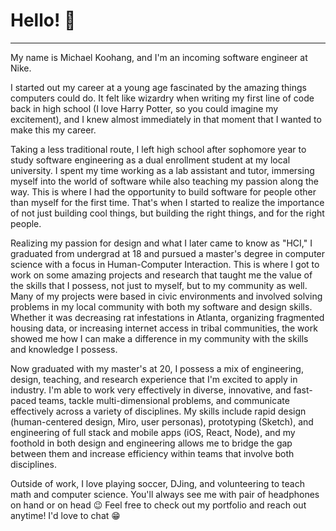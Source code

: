 # Hello! 👋
---
My name is Michael Koohang, and I'm an incoming software engineer at Nike.

I started out my career at a young age fascinated by the amazing things computers could do. It felt like wizardry when writing my first line of code back in high school (I love Harry Potter, so you could imagine my excitement), and I knew almost immediately in that moment that I wanted to make this my career. 

Taking a less traditional route, I left high school after sophomore year to study software engineering as a dual enrollment student at my local university. I spent my time working as a lab assistant and tutor, immersing myself into the world of software while also teaching my passion along the way. This is where I had the opportunity to build software for people other than myself for the first time. That's when I started to realize the importance of not just building cool things, but building the right things, and for the right people. 

Realizing my passion for design and what I later came to know as "HCI," I graduated from undergrad at 18 and pursued a master's degree in computer science with a focus in Human-Computer Interaction. This is where I got to work on some amazing projects and research that taught me the value of the skills that I possess, not just to myself, but to my community as well. Many of my projects were based in civic environments and involved solving problems in my local community with both my software and design skills. Whether it was decreasing rat infestations in Atlanta, organizing fragmented housing data, or increasing internet access in tribal communities, the work showed me how I can make a difference in my community with the skills and knowledge I possess.

Now graduated with my master's at 20, I possess a mix of engineering, design, teaching, and research experience that I'm excited to apply in industry. I'm able to work very effectively in diverse, innovative, and fast-paced teams, tackle multi-dimensional problems, and communicate effectively across a variety of disciplines. My skills include rapid design (human-centered design, Miro, user personas), prototyping (Sketch), and engineering of full stack and mobile apps (iOS, React, Node), and my foothold in both design and engineering allows me to bridge the gap between them and increase efficiency within teams that involve both disciplines. 

Outside of work, I love playing soccer, DJing, and volunteering to teach math and computer science. You'll always see me with pair of headphones on hand or on head 😉 Feel free to check out my portfolio and reach out anytime! I'd love to chat 😁
        